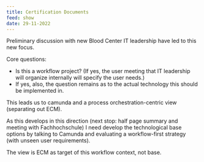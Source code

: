 ```yaml
---
title: Certification Documents
feed: show
date: 29-11-2022
---
```


Preliminary discussion with new Blood Center IT leadership have led to this new focus.

Core questions:

- Is this a workflow project? (If yes, the user meeting that IT leadership will organize internally will specify the user needs.)
- If yes, also, the question remains as to the actual technology this should be implemented in.

This leads us to camunda and a process orchestration-centric view (separating out ECM).

As this develops in this direction (next stop: half page summary and meeting with Fachhochschule) I need develop the technological base options by talking to Camunda and evaluating a workflow-first strategy (with unseen user requirements).

The view is ECM as target of this workflow context, not base.